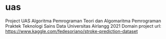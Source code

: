 # uas
Project UAS  Algoritma Pemrograman Teori dan Algomaritma Pemrograman Praktek Teknologi Sains Data Universitas Airlangg 2021
Domain project url: https://www.kaggle.com/fedesoriano/stroke-prediction-dataset
